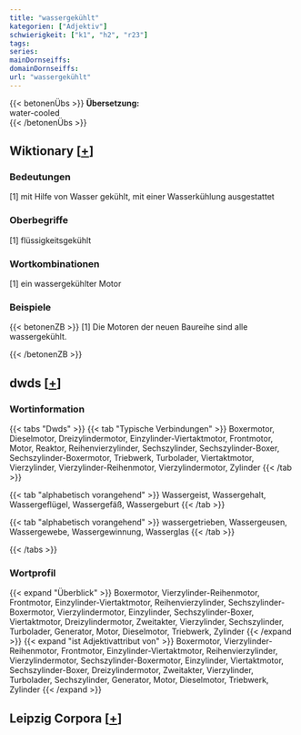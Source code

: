 ```yaml
---
title: "wassergekühlt"
kategorien: ["Adjektiv"]
schwierigkeit: ["k1", "h2", "r23"]
tags:
series:
mainDornseiffs:
domainDornseiffs:
url: "wassergekühlt"
---
```


{{< betonenÜbs >}}
**Übersetzung:**  
water-cooled  
{{< /betonenÜbs >}}

## Wiktionary [[+](https://de.wiktionary.org/wiki/wassergekühlt)]

### Bedeutungen
[1] mit Hilfe von Wasser gekühlt, mit einer Wasserkühlung ausgestattet  

### Oberbegriffe
[1] flüssigkeitsgekühlt  

### Wortkombinationen
[1] ein wassergekühlter Motor  

### Beispiele
{{< betonenZB >}}
[1] Die Motoren der neuen Baureihe sind alle wassergekühlt.  

{{< /betonenZB >}}


## dwds [[+](https://www.dwds.de/wb/wassergekühlt)]

### Wortinformation
{{< tabs "Dwds" >}}
{{< tab "Typische Verbindungen" >}}
Boxermotor, Dieselmotor, Dreizylindermotor, Einzylinder-Viertaktmotor, Frontmotor, Motor, Reaktor, Reihenvierzylinder, Sechszylinder, Sechszylinder-Boxer, Sechszylinder-Boxermotor, Triebwerk, Turbolader, Viertaktmotor, Vierzylinder, Vierzylinder-Reihenmotor, Vierzylindermotor, Zylinder
{{< /tab >}}

{{< tab "alphabetisch vorangehend" >}}
Wassergeist, Wassergehalt, Wassergeflügel, Wassergefäß, Wassergeburt
{{< /tab >}}

{{< tab "alphabetisch vorangehend" >}}
wassergetrieben, Wassergeusen, Wassergewebe, Wassergewinnung, Wasserglas
{{< /tab >}}

{{< /tabs >}}

### Wortprofil
{{< expand "Überblick" >}} Boxermotor, Vierzylinder-Reihenmotor, Frontmotor, Einzylinder-Viertaktmotor, Reihenvierzylinder, Sechszylinder-Boxermotor, Vierzylindermotor, Einzylinder, Sechszylinder-Boxer, Viertaktmotor, Dreizylindermotor, Zweitakter, Vierzylinder, Sechszylinder, Turbolader, Generator, Motor, Dieselmotor, Triebwerk, Zylinder {{< /expand >}}
{{< expand "ist Adjektivattribut von" >}} Boxermotor, Vierzylinder-Reihenmotor, Frontmotor, Einzylinder-Viertaktmotor, Reihenvierzylinder, Vierzylindermotor, Sechszylinder-Boxermotor, Einzylinder, Viertaktmotor, Sechszylinder-Boxer, Dreizylindermotor, Zweitakter, Vierzylinder, Turbolader, Sechszylinder, Generator, Motor, Dieselmotor, Triebwerk, Zylinder {{< /expand >}}

## Leipzig Corpora [[+](https://corpora.uni-leipzig.de/en/res?word=wassergekühlt&corpusId=deu_newscrawl-public_2018)]

